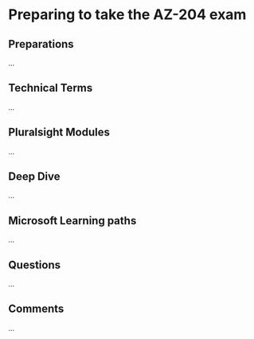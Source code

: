 # Preparing to take the AZ-204 exam

## Preparations
...

## Technical Terms
...

## Pluralsight Modules
...

## Deep Dive
...

## Microsoft Learning paths
...

## Questions
...

## Comments
...